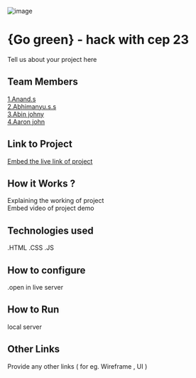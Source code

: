 ![image](./assets/HACK%20WITH%20CEP%2023%20(1).png)

# {Go green} - hack with cep 23
Tell us about your project here

## Team Members
[1.Anand.s](https://github.com/anand311203)   
[2.Abhimanyu.s.s](enter_github_profile_url)   
[3.Abin johny](https://github.com/abinQ1/abinQ1.git)   
[4.Aaron john](enter_github_profile_url)   

## Link to Project
[Embed the live link of project](live_link)

## How it Works ?
Explaining the working of project  
Embed video of project demo

## Technologies used
.HTML
.CSS
.JS

## How to configure
.open in live server

## How to Run
local server

## Other Links
Provide any other links ( for eg. Wireframe , UI )
